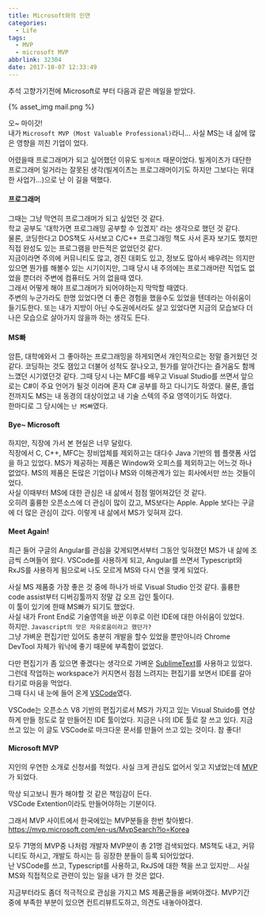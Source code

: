 ```yaml
---
title: Microsoft와의 인연
categories:
  - Life
tags:
  - MVP
  - microsoft MVP
abbrlink: 32304
date: 2017-10-07 12:33:49
---
```


추석 고향가기전에 Microsoft로 부터 다음과 같은 메일을 받았다.

{% asset_img mail.png %}

오~ 마이갓!  
내가 `Microsoft MVP (Most Valuable Professional)`라니...
사실 MS는 내 삶에 많은 영향을 끼친 기업이 었다.

어렸을때 프로그래머가 되고 싶어했던 이유도 `빌게이츠` 때문이었다. 빌게이츠가 대단한 프로그래머 일거라는 잘못된 생각(빌게이츠는 프로그래머이기도 하지만 그보다는 위대한 사업가...)으로 난 이 길을 택했다.

#### 프로그래머
그때는 그냥 막연히 프로그래머가 되고 싶었던 것 같다.   
학교 공부도 '대학가면 프로그래밍 공부할 수 있겠지' 라는 생각으로 했던 것 같다.  
물론, 코딩한다고 DOS책도 사서보고 C/C++ 프로그래밍 책도 사서 혼자 보기도 했지만 직접 완성도 있는 프로그램을 만든적은 없었던것 같다.  
지금이라면 주의에 커뮤니티도 많고, 경진 대회도 있고, 정보도 많아서 배우려는 의지만 있으면 뭔가를 해볼수 있는 시기이지만, 그때 당시 내 주의에는 프로그래머란 직업도 없었을 뿐더러 주변에 컴퓨터도 거의 없을때 였다.   
그래서 어떻게 해야 프로그래머가 되어야하는지 막막할 때였다.   
주변의 누군가라도 한명 있었다면 더 좋은 경험을 했을수도 있었을 텐데라는 아쉬움이 들기도한다.
또는 내가 지방이 아닌 수도권에서라도 살고 있었다면 지금의 모습보다 더 나은 모습으로 살아가지 않을까 하는 생각도 든다.

#### MS빠
암튼, 대학에와서 그 좋아하는 프로그래밍을 하게되면서 개인적으로는 정말 즐거웠던 것 같다. 
코딩하는 것도 잼있고 더불어 성적도 잘나오고, 뭔가를 알아간다는 즐거움도 함께 느꼈던 시기였던것 같다.
그때 당시 나는 MFC를 배우고 Visual Studio를 쓰면서 앞으로는 C#이 주요 언어가 될것 이라며 혼자 C# 공부를 하고 다니기도 하였다.
물론, 졸업 전까지도 MS는 내 동경의 대상이었고 내 기술 스텍의 주요 영역이기도 하였다.  
한마디로 그 당시에는 `난 MS빠`였다.

#### Bye~ Microsoft
하지만, 직장에 가서 본 현실은 너무 달랐다.   
직장에서 C, C++, MFC는 장비업체를 제외하고는 대다수 Java 기반의 웹 플랫폼 사업을 하고 있었다. MS가 제공하는 제품은 Window와 오피스를 제외하고는 어느것 하나 없었다. MS의 제품은 돈많은 기업이나 MS와 이해관계가 있는 회사에서만 쓰는 것들이었다.  
사실 이때부터 MS에 대한 관심은 내 삶에서 점점 멀어져갔던 것 같다.  
오히려 훌륭한 오픈소스에 더 관심이 많이 갔고, MS보다는 Apple. Apple 보다는 구글에 더 많은 관심이 갔다.
이렇게 내 삶에서 MS가 잊혀져 갔다.

#### Meet Again!
최근 들어 구글의 Angular를 관심을 갖게되면서부터 그동안 잊혀졌던 MS가 내 삶에 조금씩 스며들어 왔다.
VSCode를 사용하게 되고, Angular를 쓰면서 Typescript와 RxJS를 사용하게 됨으로써 나도 모르게 MS와 다시 연을 맺게 되었다.

사실 MS 제품중 가장 좋은 것 중에 하나가 바로 Visual Studio 인것 같다. 훌륭한 code assist부터 디버깅툴까지 정말 갑 오프 갑인 툴이다.  
이 툴이 있기에 한때 MS빠가 되기도 했었다.   
사실 내가 Front End로 기술영역을 바꾼 이후로 이런 IDE에 대한 아쉬움이 있었다.  
하지만. `Javascript의 맛은 자유로움이라고 했던가?`  
그냥 가벼운 편집기만 있어도 충분히 개발을 할수 있었을 뿐만아니라 Chrome DevTool 자체가 워낙에 좋기 때문에 부족함이 없었다.

다만 편집기가 좀 있으면 좋겠다는 생각으로 가벼운 [SublimeText](https://www.sublimetext.com/)를 사용하고 있었다.
그런데 작업하는 workspace가 커지면서 점점 느려지는 편집기를 보면서 IDE를 갈아타기로 마음을 먹었다.  
그때 다시 내 눈에 들어 온게 [VSCode](https://code.visualstudio.com/)였다.  

VSCode는 오픈소스 V8 기반의 편집기로서 MS가 가지고 있는 Visual Stuido를 연상하게 만들 정도로 잘 만들어진 IDE 툴이었다. 지금은 나의 IDE 툴로 잘 쓰고 있다.
지금쓰고 있는 이 글도 VSCode로 마크다운 문서를 만들어 쓰고 있는 것이다.
참 좋다!

#### Microsoft MVP
지인의 우연한 소개로 신청서를 적었다. 사실 크게 관심도 없어서 잊고 지냈었는데 [MVP](https://mvp.microsoft.com/en-us/PublicProfile/5002818)가 되었다.
 
막상 되고보니 뭔가 해야할 것 같은 책임감이 든다.  
VSCode Extention이라도 만들어야하는 기분이다.

그래서 MVP 사이트에서 한국에있는 MVP분들을 한번 찾아봤다.
https://mvp.microsoft.com/en-us/MvpSearch?lo=Korea

모두 71명의 MVP중 나처럼 개발자 MVP분이 총 21명 검색되었다.
MS책도 내고, 커뮤니티도 하시고, 개발도 하시는 등 굉장한 분들이 등록 되어있었다.  
난 VSCode를 쓰고, Typescript를 사용하고, RxJS에 대한 책을 쓰고 있지만... 사실 MS와 직접적으로 관련이 있는 일을 내가 한 것은 없다.  

지금부터라도 좀더 적극적으로 관심을 가지고 MS 제품군들을 써봐야겠다.
MVP기간 중에 부족한 부분이 있으면 컨트리뷰트도하고, 의견도 내놓아야겠다.
